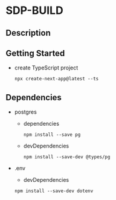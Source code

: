 # SDP-BUILD

## Description

## Getting Started

- create TypeScript project
  ```shell
  npx create-next-app@latest --ts
  ```

## Dependencies

- postgres
  - dependencies
    ```shell
    npm install --save pg
    ```
  - devDependencies
    ```shell
    npm install --save-dev @types/pg
    ```

- .env
  - devDependencies
  ```shell
  npm install --save-dev dotenv
  ```
